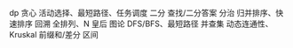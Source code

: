 dp
贪心	活动选择、最短路径、任务调度
二分	查找/二分答案
分治	归并排序、快速排序
回溯	全排列、N 皇后
图论	DFS/BFS、最短路径
并查集	动态连通性、Kruskal
前缀和/差分	区间
